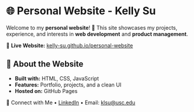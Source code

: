 # 🌐 Personal Website - Kelly Su

Welcome to my **personal website**! 🚀 This site showcases my projects, experience, and interests in **web development** and **product management**.

🔗 **Live Website:** [kelly-su.github.io/personal-website](https://kelly-su.github.io/personal-website/)

## 📌 About the Website
- **Built with:** HTML, CSS, JavaScript  
- **Features:** Portfolio, projects, and a clean UI  
- **Hosted on:** GitHub Pages

🤝 Connect with Me
•	[LinkedIn](https://linkedin.com/in/kellylsu)
•	Email: klsu@usc.edu
